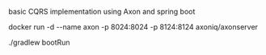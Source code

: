 basic CQRS implementation using Axon and spring boot

docker run -d --name axon -p 8024:8024 -p 8124:8124 axoniq/axonserver


./gradlew bootRun



